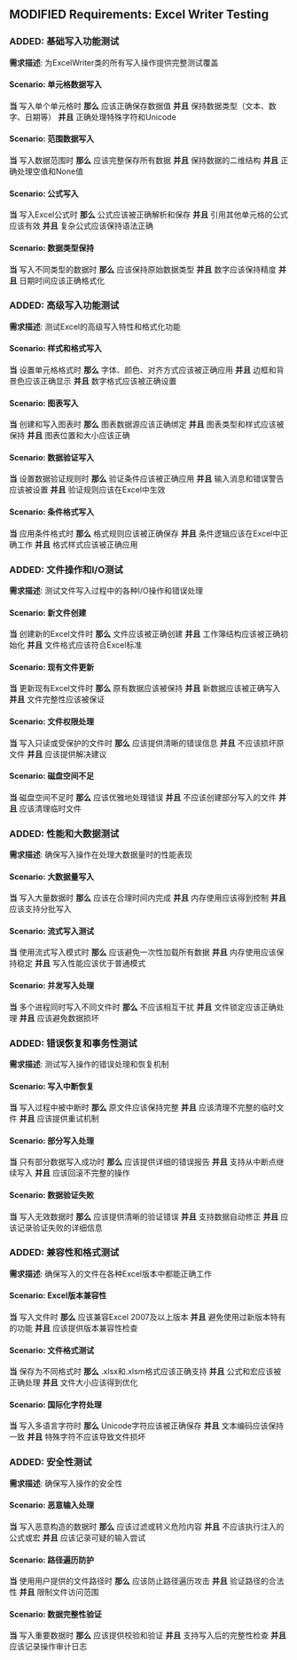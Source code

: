 ## MODIFIED Requirements: Excel Writer Testing

### ADDED: 基础写入功能测试
**需求描述**: 为ExcelWriter类的所有写入操作提供完整测试覆盖

#### Scenario: 单元格数据写入
**当** 写入单个单元格时
**那么** 应该正确保存数据值
**并且** 保持数据类型（文本、数字、日期等）
**并且** 正确处理特殊字符和Unicode

#### Scenario: 范围数据写入
**当** 写入数据范围时
**那么** 应该完整保存所有数据
**并且** 保持数据的二维结构
**并且** 正确处理空值和None值

#### Scenario: 公式写入
**当** 写入Excel公式时
**那么** 公式应该被正确解析和保存
**并且** 引用其他单元格的公式应该有效
**并且** 复杂公式应该保持语法正确

#### Scenario: 数据类型保持
**当** 写入不同类型的数据时
**那么** 应该保持原始数据类型
**并且** 数字应该保持精度
**并且** 日期时间应该正确格式化

### ADDED: 高级写入功能测试
**需求描述**: 测试Excel的高级写入特性和格式化功能

#### Scenario: 样式和格式写入
**当** 设置单元格格式时
**那么** 字体、颜色、对齐方式应该被正确应用
**并且** 边框和背景色应该正确显示
**并且** 数字格式应该被正确设置

#### Scenario: 图表写入
**当** 创建和写入图表时
**那么** 图表数据源应该正确绑定
**并且** 图表类型和样式应该被保持
**并且** 图表位置和大小应该正确

#### Scenario: 数据验证写入
**当** 设置数据验证规则时
**那么** 验证条件应该被正确应用
**并且** 输入消息和错误警告应该被设置
**并且** 验证规则应该在Excel中生效

#### Scenario: 条件格式写入
**当** 应用条件格式时
**那么** 格式规则应该被正确保存
**并且** 条件逻辑应该在Excel中正确工作
**并且** 格式样式应该被正确应用

### ADDED: 文件操作和I/O测试
**需求描述**: 测试文件写入过程中的各种I/O操作和错误处理

#### Scenario: 新文件创建
**当** 创建新的Excel文件时
**那么** 文件应该被正确创建
**并且** 工作簿结构应该被正确初始化
**并且** 文件格式应该符合Excel标准

#### Scenario: 现有文件更新
**当** 更新现有Excel文件时
**那么** 原有数据应该被保持
**并且** 新数据应该被正确写入
**并且** 文件完整性应该被保证

#### Scenario: 文件权限处理
**当** 写入只读或受保护的文件时
**那么** 应该提供清晰的错误信息
**并且** 不应该损坏原文件
**并且** 应该提供解决建议

#### Scenario: 磁盘空间不足
**当** 磁盘空间不足时
**那么** 应该优雅地处理错误
**并且** 不应该创建部分写入的文件
**并且** 应该清理临时文件

### ADDED: 性能和大数据测试
**需求描述**: 确保写入操作在处理大数据量时的性能表现

#### Scenario: 大数据量写入
**当** 写入大量数据时
**那么** 应该在合理时间内完成
**并且** 内存使用应该得到控制
**并且** 应该支持分批写入

#### Scenario: 流式写入测试
**当** 使用流式写入模式时
**那么** 应该避免一次性加载所有数据
**并且** 内存使用应该保持稳定
**并且** 写入性能应该优于普通模式

#### Scenario: 并发写入处理
**当** 多个进程同时写入不同文件时
**那么** 不应该相互干扰
**并且** 文件锁定应该正确处理
**并且** 应该避免数据损坏

### ADDED: 错误恢复和事务性测试
**需求描述**: 测试写入操作的错误处理和恢复机制

#### Scenario: 写入中断恢复
**当** 写入过程中被中断时
**那么** 原文件应该保持完整
**并且** 应该清理不完整的临时文件
**并且** 应该提供重试机制

#### Scenario: 部分写入处理
**当** 只有部分数据写入成功时
**那么** 应该提供详细的错误报告
**并且** 支持从中断点继续写入
**并且** 应该回滚不完整的操作

#### Scenario: 数据验证失败
**当** 写入无效数据时
**那么** 应该提供清晰的验证错误
**并且** 支持数据自动修正
**并且** 应该记录验证失败的详细信息

### ADDED: 兼容性和格式测试
**需求描述**: 确保写入的文件在各种Excel版本中都能正确工作

#### Scenario: Excel版本兼容性
**当** 写入文件时
**那么** 应该兼容Excel 2007及以上版本
**并且** 避免使用过新版本特有的功能
**并且** 应该提供版本兼容性检查

#### Scenario: 文件格式测试
**当** 保存为不同格式时
**那么** .xlsx和.xlsm格式应该正确支持
**并且** 公式和宏应该被正确处理
**并且** 文件大小应该得到优化

#### Scenario: 国际化字符处理
**当** 写入多语言字符时
**那么** Unicode字符应该被正确保存
**并且** 文本编码应该保持一致
**并且** 特殊字符不应该导致文件损坏

### ADDED: 安全性测试
**需求描述**: 确保写入操作的安全性

#### Scenario: 恶意输入处理
**当** 写入恶意构造的数据时
**那么** 应该过滤或转义危险内容
**并且** 不应该执行注入的公式或宏
**并且** 应该记录可疑的输入尝试

#### Scenario: 路径遍历防护
**当** 使用用户提供的文件路径时
**那么** 应该防止路径遍历攻击
**并且** 验证路径的合法性
**并且** 限制文件访问范围

#### Scenario: 数据完整性验证
**当** 写入重要数据时
**那么** 应该提供校验和验证
**并且** 支持写入后的完整性检查
**并且** 应该记录操作审计日志
